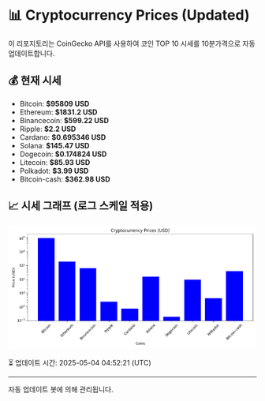 
# 📊 Cryptocurrency Prices (Updated)

이 리포지토리는 CoinGecko API를 사용하여 코인 TOP 10 시세를 10분가격으로 자동 업데이트합니다.

## 💰 현재 시세
- Bitcoin: **$95809 USD**
- Ethereum: **$1831.2 USD**
- Binancecoin: **$599.22 USD**
- Ripple: **$2.2 USD**
- Cardano: **$0.695346 USD**
- Solana: **$145.47 USD**
- Dogecoin: **$0.174824 USD**
- Litecoin: **$85.93 USD**
- Polkadot: **$3.99 USD**
- Bitcoin-cash: **$362.98 USD**

## 📈 시세 그래프 (로그 스케일 적용)
![Crypto Prices](crypto_prices.png)

⏳ 업데이트 시간: 2025-05-04 04:52:21 (UTC)

---
자동 업데이트 봇에 의해 관리됩니다.
